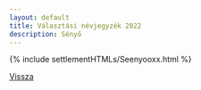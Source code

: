 ```yaml
---
layout: default
title: Választási névjegyzék 2022
description: Sényő
---
```


{% include settlementHTMLs/Seenyooxx.html %}

[Vissza](../)